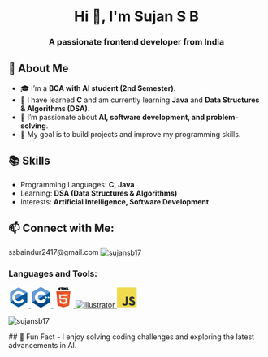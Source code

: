 <h1 align="center">Hi 👋, I'm Sujan S B</h1>
<h3 align="center">A passionate frontend developer from India</h3>

## 🧑 About Me
- 🎓 I’m a **BCA with AI student (2nd Semester)**.
- 🌱 I have learned **C** and am currently learning **Java** and **Data Structures & Algorithms (DSA)**.
- 🤖 I’m passionate about **AI, software development, and problem-solving**.
- 🔭 My goal is to build projects and improve my programming skills.

## 📚 Skills
- Programming Languages: **C, Java**
- Learning: **DSA (Data Structures & Algorithms)**
- Interests: **Artificial Intelligence, Software Development**

## 📫 Connect with Me: 
<p align="left">
ssbaindur2417@gmail.com 
<a href="https://instagram.com/sujansb17" target="blank"><img align="center" src="https://raw.githubusercontent.com/rahuldkjain/github-profile-readme-generator/master/src/images/icons/Social/instagram.svg" alt="sujansb17" height="30" width="40" /></a>
</p>

<h3 align="left">Languages and Tools:</h3>
<p align="left"> <a href="https://www.cprogramming.com/" target="_blank" rel="noreferrer"> <img src="https://raw.githubusercontent.com/devicons/devicon/master/icons/c/c-original.svg" alt="c" width="40" height="40"/> </a> <a href="https://www.w3schools.com/cpp/" target="_blank" rel="noreferrer"> <img src="https://raw.githubusercontent.com/devicons/devicon/master/icons/cplusplus/cplusplus-original.svg" alt="cplusplus" width="40" height="40"/> </a> <a href="https://www.w3.org/html/" target="_blank" rel="noreferrer"> <img src="https://raw.githubusercontent.com/devicons/devicon/master/icons/html5/html5-original-wordmark.svg" alt="html5" width="40" height="40"/> </a> <a href="https://www.adobe.com/in/products/illustrator.html" target="_blank" rel="noreferrer"> <img src="https://www.vectorlogo.zone/logos/adobe_illustrator/adobe_illustrator-icon.svg" alt="illustrator" width="40" height="40"/> </a> <a href="https://developer.mozilla.org/en-US/docs/Web/JavaScript" target="_blank" rel="noreferrer"> <img src="https://raw.githubusercontent.com/devicons/devicon/master/icons/javascript/javascript-original.svg" alt="javascript" width="40" height="40"/> </a> </p>

<p><img align="center" src="https://github-readme-stats.vercel.app/api/top-langs?username=sujansb17&show_icons=true&locale=en&layout=compact" alt="sujansb17" /></p>
## 🌟 Fun Fact
- I enjoy solving coding challenges and exploring the latest advancements in AI.

